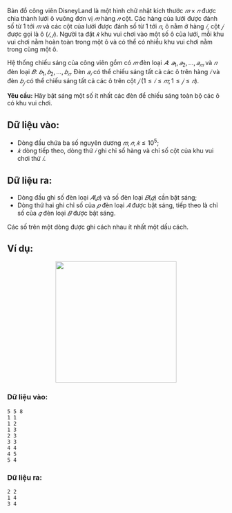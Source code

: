 <!--**<center>NGUỒN: Bài tập thầy Lê Minh Hoàng ôn Hải Phòng T10/2016</center>**-->

Bản đồ công viên DisneyLand là một hình chữ nhật kích thước $𝑚 × 𝑛$ được chia thành lưới ô vuông đơn vị $𝑚$ hàng $𝑛$ cột. Các hàng của lưới được đánh số từ $1$ tới $𝑚$ và các cột của lưới được đánh số từ $1$ tới $𝑛$, ô nằm ở hàng $𝑖$, cột $𝑗$ được gọi là ô $(𝑖, 𝑗)$. Người ta đặt $𝑘$ khu vui chơi vào một số ô của lưới, mỗi khu vui chơi nằm hoàn toàn trong một ô và có thể có nhiều khu vui chơi nằm trong cùng một ô.

Hệ thống chiếu sáng của công viên gồm có $𝑚$ đèn loại $𝐴$: $𝑎_1, 𝑎_2, … , 𝑎_𝑚$ và $𝑛$ đèn loại $𝐵$: $𝑏_1, 𝑏_2, …, 𝑏_𝑛$. Đèn $𝑎_𝑖$ có thể chiếu sáng tất cả các ô trên hàng $𝑖$ và đèn $𝑏_𝑗$ có thể chiếu sáng tất cả các ô trên cột $𝑗\ (1 ≤ 𝑖 ≤𝑚; 1 ≤ 𝑗 ≤ 𝑛)$.

**Yêu cầu:** Hãy bật sáng một số ít nhất các đèn để chiếu sáng toàn bộ các ô có khu vui chơi.

## Dữ liệu vào:
- Dòng đầu chứa ba số nguyên dương $𝑚, 𝑛, 𝑘 ≤ 10^5$;
- $𝑘$ dòng tiếp theo, dòng thứ $𝑖$ ghi chỉ số hàng và chỉ số cột của khu vui chơi thứ $𝑖$.

## Dữ liệu ra:
- Dòng đầu ghi số đèn loại $𝐴 (𝑝)$ và số đèn loại $𝐵 (𝑞)$ cần bật sáng;
- Dòng thứ hai ghi chỉ số của $𝑝$ đèn loại $𝐴$ được bật sáng, tiếp theo là chỉ số của $𝑞$ đèn loại $𝐵$ được bật sáng.

Các số trên một dòng được ghi cách nhau ít nhất một dấu cách.

## Ví dụ:
<center><img src="/images/problems/1243/LIGHTING.svg" width="280px" /></center>

### Dữ liệu vào:
```
5 5 8
1 1
1 2
1 3
2 3
3 3
4 4
4 5
5 4
```

### Dữ liệu ra:
```
2 2
1 4
3 4
```